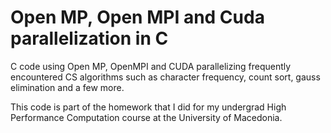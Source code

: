 # Open MP, Open MPI and Cuda parallelization in C
C code using Open MP, OpenMPI and CUDA parallelizing frequently encountered CS algorithms such as character frequency, count sort, gauss elimination and a few more.

This code is part of the homework that I did for my undergrad High Performance Computation course at the University of Macedonia.
